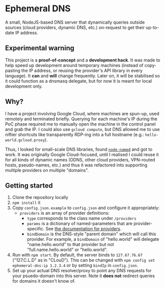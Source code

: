 # Ephemeral DNS

A small, NodeJS-based DNS server that dynamically queries outside sources (cloud providers, dynamic DNS, etc.) on-request to get their up-to-date IP address.

## Experimental warning

This project is a **proof-of-concept** and a **development hack**. It was made to help speed up development around temporary machines (instead of copy-pasting the IP address, or reusing the provider's API library in every language). It **can** and **will** change frequently. Later on, it will be stabilised so it could function as a dnsmasq delegate, but for now it is meant for local development only.

## Why?

I have a project involving Google Cloud, where machines are spun-up, used remotely and terminated briefly. Querying for each machine's IP during the PoC phase required me to manually open the machine in the control panel and grab the IP. I could also use `gcloud compute`, but DNS allowed me to use niftier shortcuts like transparently RDP-ing into a full hostname (e.g.: `hello-world.gcloud.proxy`).

Thus, I looked for small-scale DNS libraries, found [`node-named`](https://github.com/trevoro/node-named) and got to work. It was originally Google Cloud-focused, until I realised I could reuse it for all kinds of dynamic names (DDNS, other cloud providers, VPN-routed hosts, pseudo-names, etc.) and thus it was refactored into supporting multiple providers on multiple "domains".

## Getting started

1. Clone the repository locally
2. `npm install` it
3. Copy `config.json.example` to `config.json` and configure it appropriately:
   * `providers` is an array of provider definitions:
     * `type` corresponds to the class name under `/providers`
     * `params` is a dictionary of named-parameters that are provider-specific. See [the documentation for providers](providers/README.md).
     * `bindDomain` is the DNS-style "parent domain" which will call this provider. For example, a `bindDomain` of "hello.world" will delegate "name.hello.world" to that provider but not "full.name.hello.world" or "hello.world".
4. Run with `npm start`. By default, the server binds to `127.67.76.67` ("127.C.L.D" as in "CLouD"). This can be changed with `npm config set ephemeral-dns:ip 1.2.3.4` or by setting `bindIp` in `config.json`.
5. Set up your actual DNS resolver/proxy to point any DNS requests for your psuedo-domain into this server. Note it **does not** redirect queries for domains it doesn't know of.